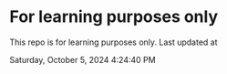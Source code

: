 # For learning purposes only
This repo is for learning purposes only.
Last updated at

Saturday, October 5, 2024 4:24:40 PM


